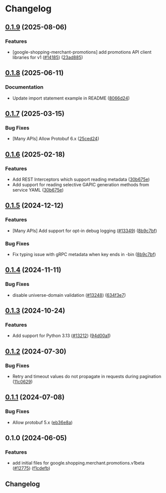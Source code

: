 # Changelog

## [0.1.9](https://github.com/googleapis/google-cloud-python/compare/google-shopping-merchant-promotions-v0.1.8...google-shopping-merchant-promotions-v0.1.9) (2025-08-06)


### Features

* [google-shopping-merchant-promotions] add promotions API client libraries for v1 ([#14185](https://github.com/googleapis/google-cloud-python/issues/14185)) ([23ad885](https://github.com/googleapis/google-cloud-python/commit/23ad88570e5a80875737505d2f857230e3181955))

## [0.1.8](https://github.com/googleapis/google-cloud-python/compare/google-shopping-merchant-promotions-v0.1.7...google-shopping-merchant-promotions-v0.1.8) (2025-06-11)


### Documentation

* Update import statement example in README ([8066d24](https://github.com/googleapis/google-cloud-python/commit/8066d24068e6d036dcf77e7abb5401a5ba3f8a63))

## [0.1.7](https://github.com/googleapis/google-cloud-python/compare/google-shopping-merchant-promotions-v0.1.6...google-shopping-merchant-promotions-v0.1.7) (2025-03-15)


### Bug Fixes

* [Many APIs] Allow Protobuf 6.x ([25ced24](https://github.com/googleapis/google-cloud-python/commit/25ced2444528a1dc6a22daa32b82b844961f1b75))

## [0.1.6](https://github.com/googleapis/google-cloud-python/compare/google-shopping-merchant-promotions-v0.1.5...google-shopping-merchant-promotions-v0.1.6) (2025-02-18)


### Features

* Add REST Interceptors which support reading metadata ([30b675e](https://github.com/googleapis/google-cloud-python/commit/30b675e7e9eaee87f9e7bdf4dc910b01f6a3044f))
* Add support for reading selective GAPIC generation methods from service YAML ([30b675e](https://github.com/googleapis/google-cloud-python/commit/30b675e7e9eaee87f9e7bdf4dc910b01f6a3044f))

## [0.1.5](https://github.com/googleapis/google-cloud-python/compare/google-shopping-merchant-promotions-v0.1.4...google-shopping-merchant-promotions-v0.1.5) (2024-12-12)


### Features

* [Many APIs] Add support for opt-in debug logging ([#13349](https://github.com/googleapis/google-cloud-python/issues/13349)) ([8b9c7bf](https://github.com/googleapis/google-cloud-python/commit/8b9c7bf3bb1c4f0beabd71a45c469fcedb19a2c8))


### Bug Fixes

* Fix typing issue with gRPC metadata when key ends in -bin ([8b9c7bf](https://github.com/googleapis/google-cloud-python/commit/8b9c7bf3bb1c4f0beabd71a45c469fcedb19a2c8))

## [0.1.4](https://github.com/googleapis/google-cloud-python/compare/google-shopping-merchant-promotions-v0.1.3...google-shopping-merchant-promotions-v0.1.4) (2024-11-11)


### Bug Fixes

* disable universe-domain validation ([#13248](https://github.com/googleapis/google-cloud-python/issues/13248)) ([634f3e7](https://github.com/googleapis/google-cloud-python/commit/634f3e740926506654efa82a4f7a8d5f7e3cf6ba))

## [0.1.3](https://github.com/googleapis/google-cloud-python/compare/google-shopping-merchant-promotions-v0.1.2...google-shopping-merchant-promotions-v0.1.3) (2024-10-24)


### Features

* Add support for Python 3.13 ([#13212](https://github.com/googleapis/google-cloud-python/issues/13212)) ([94d00a1](https://github.com/googleapis/google-cloud-python/commit/94d00a126aa436513d23b25993b7fdc106809441))

## [0.1.2](https://github.com/googleapis/google-cloud-python/compare/google-shopping-merchant-promotions-v0.1.1...google-shopping-merchant-promotions-v0.1.2) (2024-07-30)


### Bug Fixes

* Retry and timeout values do not propagate in requests during pagination ([11c0629](https://github.com/googleapis/google-cloud-python/commit/11c06293cef3391f5fb433d5de26c066943082d0))

## [0.1.1](https://github.com/googleapis/google-cloud-python/compare/google-shopping-merchant-promotions-v0.1.0...google-shopping-merchant-promotions-v0.1.1) (2024-07-08)


### Bug Fixes

* Allow protobuf 5.x ([eb36e8a](https://github.com/googleapis/google-cloud-python/commit/eb36e8a5e779717977132f605aa2ebc3cad78517))

## 0.1.0 (2024-06-05)


### Features

* add initial files for google.shopping.merchant.promotions.v1beta ([#12775](https://github.com/googleapis/google-cloud-python/issues/12775)) ([f1cdefb](https://github.com/googleapis/google-cloud-python/commit/f1cdefb64b5b47e25e900333dbaebaa94d859f37))

## Changelog
